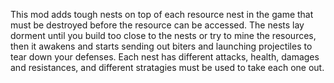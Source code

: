 This mod adds tough nests on top of each resource nest in the game that must be destroyed before the resource can be accessed. The nests lay dorment until you build too close to the nests or try to mine the resources, then it awakens and starts sending out biters and launching projectiles to tear down your defenses. Each nest has different attacks, health, damages and resistances, and different stratagies must be used to take each one out.

